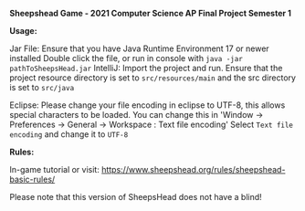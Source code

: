 **Sheepshead Game - 2021 Computer Science AP Final Project Semester 1**

**Usage:**

Jar File:
 Ensure that you have Java Runtime Environment 17 or newer installed
 Double click the file, or run in console with `java -jar pathToSheepsHead.jar`
IntelliJ:
 Import the project and run. Ensure that the project resource directory is set to `src/resources/main` and the src directory is set to `src/java`

Eclipse:
 Please change your file encoding in eclipse to UTF-8, this allows special characters to be loaded.
 You can change this in 'Window -> Preferences -> General -> Workspace : Text file encoding'
 Select `Text file encoding` and change it to `UTF-8`

**Rules:**

In-game tutorial or visit: https://www.sheepshead.org/rules/sheepshead-basic-rules/


Please note that this version of SheepsHead does not have a blind!
